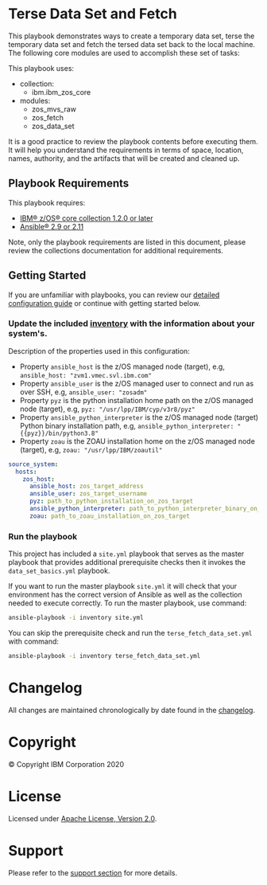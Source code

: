 # Terse Data Set and Fetch
This playbook demonstrates ways to create a temporary data set, terse the
temporary data set and fetch the tersed data set back to the local machine.
The following core modules are used to accomplish these set of tasks:

This playbook uses:
  - collection:
    - ibm.ibm_zos_core
  - modules:
    - zos_mvs_raw
    - zos_fetch
    - zos_data_set

It is a good practice to review the playbook contents before executing
them. It will help you understand the requirements in terms of space, location,
names, authority, and the artifacts that will be created and cleaned up.

## Playbook Requirements
This playbook requires:

- [IBM® z/OS® core collection 1.2.0 or later](https://galaxy.ansible.com/ibm/ibm_zos_core)
- [Ansible® 2.9 or 2.11](https://docs.ansible.com/ansible/latest/installation_guide/intro_installation.html)

Note, only the playbook requirements are listed in this document, please review
the collections documentation for additional requirements.

## Getting Started
If you are unfamiliar with playbooks, you can review our
[detailed configuration guide](../../../docs/share/configuration_guide.md) or
continue with getting started below.

### Update the included [inventory](inventory) with the information about your system's.
Description of the properties used in this configuration:
* Property `ansible_host` is the z/OS managed node (target), e.g, `ansible_host: "zvm1.vmec.svl.ibm.com"`
* Property `ansible_user` is the z/OS managed user to connect and run as over SSH,  e.g, `ansible_user: "zosadm"`
* Property `pyz` is the python installation home path on the z/OS managed node (target), e.g, `pyz: "/usr/lpp/IBM/cyp/v3r8/pyz"`
* Property `ansible_python_interpreter` is the z/OS managed node (target) Python binary installation path,
  e.g, `ansible_python_interpreter: "{{pyz}}/bin/python3.8"`
* Property `zoau` is the ZOAU installation home on the z/OS managed node (target), e.g, `zoau: "/usr/lpp/IBM/zoautil"`

```yaml
source_system:
  hosts:
    zos_host:
      ansible_host: zos_target_address
      ansible_user: zos_target_username
      pyz: path_to_python_installation_on_zos_target
      ansible_python_interpreter: path_to_python_interpreter_binary_on_zos_target
      zoau: path_to_zoau_installation_on_zos_target
```

### Run the playbook
This project has included a `site.yml` playbook that serves as the master playbook
that provides additional prerequisite checks then it invokes the `data_set_basics.yml`
playbook.

If you want to run the master playbook `site.yml` it will check that your environment
has the correct version of Ansible as well as the collection needed to execute
correctly. To run the master playbook, use command:

```bash
ansible-playbook -i inventory site.yml
```

You can skip the prerequisite check and run the `terse_fetch_data_set.yml` with
command:

```bash
ansible-playbook -i inventory terse_fetch_data_set.yml
```

# Changelog
All changes are maintained chronologically by date found in the
[changelog](changelog.yml).

# Copyright
© Copyright IBM Corporation 2020

# License
Licensed under [Apache License,
Version 2.0](https://opensource.org/licenses/Apache-2.0).

# Support
Please refer to the [support section](../../../README.md#support) for more
details.